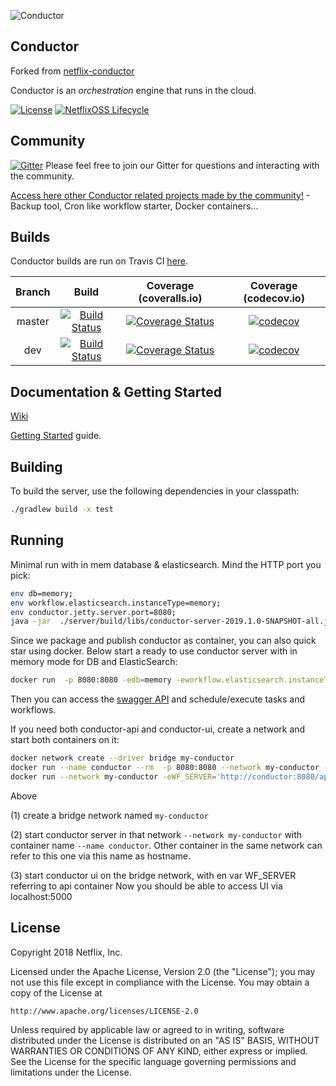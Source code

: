 ![Conductor](docs/docs/img/conductor-vector-x.png)


## Conductor
Forked from [netflix-conductor](https://github.com/Netflix/conductor)

Conductor is an _orchestration_ engine that runs in the cloud.



[![License](https://img.shields.io/github/license/Netflix/conductor.svg)](http://www.apache.org/licenses/LICENSE-2.0)
[![NetflixOSS Lifecycle](https://img.shields.io/osslifecycle/Netflix/conductor.svg)]()

## Community
[![Gitter](https://badges.gitter.im/netflix-conductor/community.svg)](https://gitter.im/netflix-conductor/community?utm_source=badge&utm_medium=badge&utm_campaign=pr-badge) Please feel free to join our Gitter for questions and interacting with the community.

[Access here other Conductor related projects made by the community!](/RELATED.md) - Backup tool, Cron like workflow starter, Docker containers...

## Builds
Conductor builds are run on Travis CI [here](https://travis-ci.org/Netflix/conductor).

| Branch |                                                     Build                                                     |                                                                 Coverage (coveralls.io)                                                                |                                                        Coverage (codecov.io)                                                       |
|:------:|:-------------------------------------------------------------------------------------------------------------:|:------------------------------------------------------------------------------------------------------------------------------------------------------:|:----------------------------------------------------------------------------------------------------------------------------------:|
| master | [![Build Status](https://travis-ci.org/Netflix/conductor.svg?branch=master)](https://travis-ci.org/Netflix/conductor) | [![Coverage Status](https://coveralls.io/repos/github/Netflix/conductor/badge.svg?branch=master)](https://coveralls.io/github/Netflix/conductor?branch=master) | [![codecov](https://codecov.io/gh/Netflix/conductor/branch/master/graph/badge.svg)](https://codecov.io/gh/Netflix/conductor/branch/master) |
| dev | [![Build Status](https://travis-ci.org/Netflix/conductor.svg?branch=dev)](https://travis-ci.org/Netflix/conductor) | [![Coverage Status](https://coveralls.io/repos/github/Netflix/conductor/badge.svg?branch=dev)](https://coveralls.io/github/Netflix/conductor?branch=dev) | [![codecov](https://codecov.io/gh/Netflix/conductor/branch/dev/graph/badge.svg)](https://codecov.io/gh/Netflix/conductor/branch/dev) |

## Documentation & Getting Started
[Wiki](https://foxsportsau.atlassian.net/wiki/spaces/DEV/pages/442138974/Conductor)

[Getting Started](https://netflix.github.io/conductor/gettingstarted/basicconcepts/) guide.

## Building
To build the server, use the following dependencies in your classpath:
```bash
./gradlew build -x test
```

## Running
Minimal run with in mem database & elasticsearch. Mind the HTTP port you pick:
```bash
env db=memory; 
env workflow.elasticsearch.instanceType=memory; 
env conductor.jetty.server.port=8080; 
java -jar  ./server/build/libs/conductor-server-2019.1.0-SNAPSHOT-all.jar
```
Since we package and publish conductor as container, you can also quick star using docker.
Below start a ready to use conductor server with in memory mode for DB and ElasticSearch:
```bash
docker run  -p 8080:8080 -edb=memory -eworkflow.elasticsearch.instanceType=memory kayosportsau/netflixconductor:latest
```
Then you can access the [swagger API](http://localhost:8080/index.html) and schedule/execute tasks and workflows.

If you need both conductor-api and conductor-ui, create a network and start both containers on it:
```bash
docker network create --driver bridge my-conductor
docker run --name conductor --rm  -p 8080:8080 --network my-conductor -edb=memory -eworkflow.elasticsearch.instanceType=memory kayosportsau/netflixconductor:latest
docker run --network my-conductor -eWF_SERVER='http://conductor:8080/api/' -p 5000:5000 kayosportsau/netflixconductor:ui-v2019.0.60```
```
Above
 
(1) create a bridge network named `my-conductor`

(2) start conductor server in that network `--network my-conductor` with container name `--name conductor`. Other container in the same network can refer to this one via this name as hostname.

(3) start conductor ui on the bridge network, with en var WF_SERVER referring to api container
Now you should be able to access UI via localhost:5000

## License
Copyright 2018 Netflix, Inc.

Licensed under the Apache License, Version 2.0 (the "License");
you may not use this file except in compliance with the License.
You may obtain a copy of the License at

    http://www.apache.org/licenses/LICENSE-2.0

Unless required by applicable law or agreed to in writing, software
distributed under the License is distributed on an "AS IS" BASIS,
WITHOUT WARRANTIES OR CONDITIONS OF ANY KIND, either express or implied.
See the License for the specific language governing permissions and
limitations under the License.
